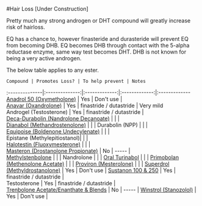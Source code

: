 #Hair Loss [Under Construction]

Pretty much any strong androgen or DHT compound will greatly increase risk of hairloss.

EQ has a chance to, however finasteride and durasteride will prevent EQ from becoming DHB. EQ becomes DHB through contact with the 5-alpha reductase enzyme, same way test becomes DHT. DHB is not known for being a very active androgen.

The below table applies to any ester.

	Compound | Promotes Loss? | To help prevent | Notes
:--------------|:--------------:|:-------------:|:-------------:|:-------------
[Anadrol 50 (Oxymetholone)](/steroids/anadrol.md) | Yes | Don't use |   
[Anavar (Oxandrolone)](/steroids/anavar.md) | Yes | finastride / dutastride  | Very mild  
Androgel (Testosterone) | Yes | finastride / dutastride  |   
[Deca-Durabolin (Nandrolone Decanoate)](/steroids/deca_durabolin.md) | | |   
[Dianabol (Methandrostenolone)](/steroids/dianabol.md) | | | 
Durabolin (NPP) | | |   
[Equipoise (Boldenone Undecylenate)](/steroids/equipoise.md) | | |    
Epistane (Methylepitiostanol)| | |   
[Halotestin (Fluoxymesterone)](/steroids/halotestin.md) | | |   
[Masteron (Drostanolone Propionate)](/steroids/masteron.md) | No | ----- |  
[Methylstenbolone](http://www.reddit.com/r/steroids/wiki/compounds/methylstenbolone) | | | 
Nandrolone | | | 
[Oral Turinabol](/steroids/turinabol.md) | | | 
[Primobolan (Methenolone Acetate)](/steroids/primobolan.md) | | |
[Proviron (Mesterolone)](/steroids/proviron.md) | | |
[Superdrol (Methyldrostanolone)](/steroids/gear/methasterone.md) | Yes | Don't use | 
[Sustanon 100 &amp; 250](/steroids/sustanon_250.md) | Yes | finastride / dutastride  |   
Testosterone | Yes | finastride / dutastride  |   
[Trenbolone Acetate/Enanthate &amp; Blends](/steroids/trenbolone.md) | No | ----- |
[Winstrol (Stanozolol)](/steroids/winstrol.md) | Yes | Don't use |